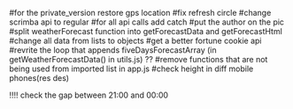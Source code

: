 #for the private_version restore gps location <!--completed-->
#fix refresh circle
#change scrimba api to regular
#for all api calls add catch
#put the author on the pic
#split weatherForecast function into getForecastData and getForecastHtml <!--completed-->
#change all data from lists to objects
#get a better fortune cookie api
#revrite the loop that appends fiveDaysForecastArray (in getWeatherForecastData() in utils.js) ??
#remove functions that are not being used from imported list in app.js
#check height in diff mobile phones(res des)

!!!! check the gap between 21:00 and 00:00



<!-- const htmlString = `
    <div class='week-main-div' id='week-main-div'>
        <div class='quote-div' id='quote-div'></div>
        <div class='forecast-h-div' id='forecast-h-div'>
        // 4 divs(each 3hours forecast) (time, icon, temp, humidity)
        </div>
        <div class='forecast-d-div' id='forecast-d-div'>
        6 divs(each for a day) (monday, humidity, day/night icon, day/night temp)
        </div>
    </div>` -->